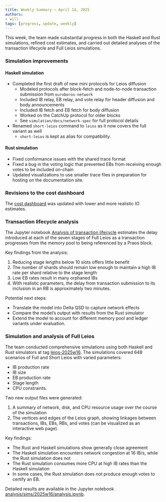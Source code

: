 ```yaml
---
title: Weekly Summary – April 14, 2025
authors:
- will
tags: [progress, update, weekly]
---
```


This week, the team made substantial progress in both the Haskell and Rust simulations, refined cost estimates, and carried out detailed analyses of the transaction lifecycle and Full Leios simulations.

### Simulation improvements

#### Haskell simulation
- Completed the first draft of new mini protocols for Leios diffusion
  - Modeled protocols after block-fetch and node-to-node transaction submission from `ouroboros-network`
  - Included IB relay, EB relay, and vote relay for header diffusion and body announcements
  - Included IB fetch and EB fetch for body diffusion
  - Worked on the CatchUp protocol for older blocks
  - See `simulation/docs/network-spec` for full protocol details
- Renamed `short-leios` command to `leios` as it now covers the full variant as well
  - `short-leios` is kept as alias for compatibility.

#### Rust simulation
- Fixed conformance issues with the shared trace format
- Fixed a bug in the voting logic that prevented EBs from receiving enough votes to be included on-chain
- Updated visualizations to use smaller trace files in preparation for hosting on the documentation site.

### Revisions to the cost dashboard

The [cost dashboard](https://leios.cardano-scaling.org/cost-estimator/) was updated with lower and more realistic IO estimates.

### Transaction lifecycle analysis

The Jupyter notebook [Analysis of transaction lifecycle](https://github.com/input-output-hk/ouroboros-leios/blob/leios-2025w17/analysis/tx-to-block.ipynb) estimates the delay introduced at each of the seven stages of Full Leios as a transaction progresses from the memory pool to being referenced by a Praos block.

Key findings from the analysis:
1. Reducing stage lengths below 10 slots offers little benefit
2. The number of shards should remain low enough to maintain a high IB rate per shard relative to the stage length
3. Low EB rates result in many orphaned IBs
4. With realistic parameters, the delay from transaction submission to its inclusion in an RB is approximately two minutes.

Potential next steps:
- Translate the model into Delta QSD to capture network effects
- Compare the model’s output with results from the Rust simulator
- Extend the model to account for different memory pool and ledger variants under evaluation.

### Simulation and analysis of Full Leios

The team conducted comprehensive simulations using both Haskell and Rust simulators at tag [leios-2025w16](https://github.com/input-output-hk/ouroboros-leios/releases/tag/leios-2025w16). The simulations covered 648 scenarios of Full and Short Leios with varied parameters:

- IB production rate
- IB size
- EB production rate
- Stage length
- CPU constraints.

Two new output files were generated:
1. A summary of network, disk, and CPU resource usage over the course of the simulation
2. The vertices and edges of the Leios graph, showing linkages between transactions, IBs, EBs, RBs, and votes (can be visualized as an interactive web page).

Key findings:
- The Rust and Haskell simulations show generally close agreement
- The Haskell simulation encounters network congestion at 16 IB/s, while the Rust simulation does not
- The Rust simulation consumes more CPU at high IB rates than the Haskell simulation
- In some cases, the Rust simulation does not produce enough votes to certify an EB.

Detailed results are available in the Jupyter notebook [analysis/sims/2025w16/analysis.ipynb](https://github.com/input-output-hk/ouroboros-leios/blob/leios-2025w17/analysis/sims/2025w16/analysis.ipynb). 
